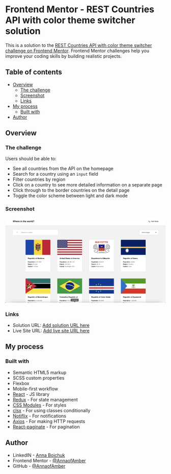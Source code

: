 # Frontend Mentor - REST Countries API with color theme switcher solution

This is a solution to the [REST Countries API with color theme switcher challenge on Frontend Mentor](https://www.frontendmentor.io/challenges/rest-countries-api-with-color-theme-switcher-5cacc469fec04111f7b848ca). Frontend Mentor challenges help you improve your coding skills by building realistic projects. 
## Table of contents

- [Overview](#overview)
  - [The challenge](#the-challenge)
  - [Screenshot](#screenshot)
  - [Links](#links)
- [My process](#my-process)
  - [Built with](#built-with)
- [Author](#author)


## Overview

### The challenge

Users should be able to:

- See all countries from the API on the homepage
- Search for a country using an `input` field
- Filter countries by region
- Click on a country to see more detailed information on a separate page
- Click through to the border countries on the detail page
- Toggle the color scheme between light and dark mode

### Screenshot

![](./assets/screenshot1.png)

### Links

- Solution URL: [Add solution URL here](https://github.com/AnnaofAmber/rest-countries-api)
- Live Site URL: [Add live site URL here](https://annaofamber.github.io/rest-countries-api/)

## My process

### Built with

- Semantic HTML5 markup
- SCSS custom properties
- Flexbox
- Mobile-first workflow
- [React](https://reactjs.org/) - JS library
- [Redux](https://redux.js.org/) - For state management
- [CSS Modules](https://github.com/css-modules/css-modules) - For styles
- [clsx](https://www.npmjs.com/package/clsx) - For using classes conditionally 
- [Notiflix](https://notiflix.github.io/) - For notifications
- [Axios](https://axios-http.com/uk/docs/intro) - For making HTTP requests
- [React-paginate](https://www.npmjs.com/package/react-paginate) - For pagination


## Author

- LinkedIN - [Anna Boichuk](www.linkedin.com/in/anna-boichuk-a6a050238)
- Frontend Mentor - [@AnnaofAmber](https://www.frontendmentor.io/profile/AnnaofAmber)
- GitHub - [@AnnaofAmber](https://github.com/AnnaofAmber)

